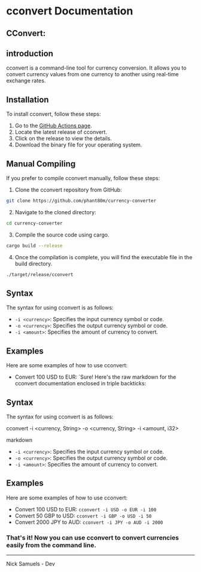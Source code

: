 # cconvert Documentation

## CConvert:

## introduction

cconvert is a command-line tool for currency conversion. It allows you to convert currency values from one currency to another using real-time exchange rates.

## Installation

To install cconvert, follow these steps:

1. Go to the [GitHub Actions page](https://github.com/phant80m/currency-converter/actions).
2. Locate the latest release of cconvert.
3. Click on the release to view the details.
4. Download the binary file for your operating system.

## Manual Compiling

If you prefer to compile cconvert manually, follow these steps:

1. Clone the cconvert repository from GitHub:
 ```zsh
 git clone https://github.com/phant80m/currency-converter
 ```
2. Navigate to the cloned directory:
```zsh
cd currency-converter
```

3. Compile the source code using cargo.
```zsh
cargo build --release
```
4. Once the compilation is complete, you will find the executable file in the build directory.
```zsh
./target/release/cconvert
```
## Syntax

The syntax for using cconvert is as follows:
- `-i <currency>`: Specifies the input currency symbol or code.
- `-o <currency>`: Specifies the output currency symbol or code.
- `-i <amount>`: Specifies the amount of currency to convert.

## Examples

Here are some examples of how to use cconvert:

- Convert 100 USD to EUR:
`Sure! Here's the raw markdown for the cconvert documentation enclosed in triple backticks:

## Syntax

The syntax for using cconvert is as follows:

cconvert -i <currency, String> -o <currency, String> -i <amount, i32>

markdown


- `-i <currency>`: Specifies the input currency symbol or code.
- `-o <currency>`: Specifies the output currency symbol or code.
- `-i <amount>`: Specifies the amount of currency to convert.

## Examples

Here are some examples of how to use cconvert:

- Convert 100 USD to EUR:
`cconvert -i USD -o EUR -i 100`
- Convert 50 GBP to USD:
`cconvert -i GBP -o USD -i 50`
- Convert 2000 JPY to AUD:
`cconvert -i JPY -o AUD -i 2000`

### That's it! Now you can use cconvert to convert currencies easily from the command line.
---


Nick Samuels - Dev 




